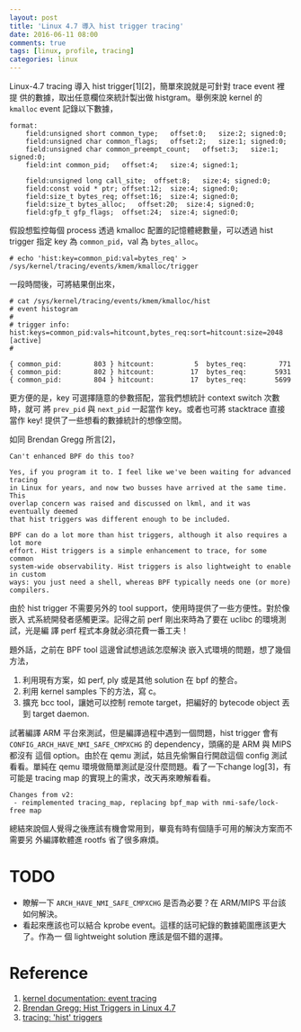 ```yaml
---
layout: post
title: 'Linux 4.7 導入 hist trigger tracing'
date: 2016-06-11 08:00
comments: true
tags: [linux, profile, tracing]
categories: linux
---
```


Linux-4.7 tracing 導入 hist trigger\[1\]\[2\]，簡單來說就是可針對 trace event 裡提
供的數據，取出任意欄位來統計製出做 histgram。舉例來說 kernel 的 `kmalloc`
event 記錄以下數據，

~~~
format:
    field:unsigned short common_type;   offset:0;   size:2; signed:0;
    field:unsigned char common_flags;   offset:2;   size:1; signed:0;
    field:unsigned char common_preempt_count;   offset:3;   size:1; signed:0;
    field:int common_pid;   offset:4;   size:4; signed:1;

    field:unsigned long call_site;  offset:8;   size:4; signed:0;
    field:const void * ptr; offset:12;  size:4; signed:0;
    field:size_t bytes_req; offset:16;  size:4; signed:0;
    field:size_t bytes_alloc;   offset:20;  size:4; signed:0;
    field:gfp_t gfp_flags;  offset:24;  size:4; signed:0;
~~~

假設想監控每個 process 透過 kmalloc 配置的記憶體總數量，可以透過 hist trigger
指定 key 為 `common_pid`，val 為 `bytes_alloc`。

~~~
# echo 'hist:key=common_pid:val=bytes_req' > /sys/kernel/tracing/events/kmem/kmalloc/trigger
~~~

一段時間後，可將結果倒出來，

~~~
# cat /sys/kernel/tracing/events/kmem/kmalloc/hist
# event histogram
#
# trigger info: hist:keys=common_pid:vals=hitcount,bytes_req:sort=hitcount:size=2048 [active]
#

{ common_pid:        803 } hitcount:          5  bytes_req:        771
{ common_pid:        802 } hitcount:         17  bytes_req:       5931
{ common_pid:        804 } hitcount:         17  bytes_req:       5699
~~~

更方便的是，key 可選擇隨意的參數搭配，當我們想統計 context switch 次數時，就可
將 `prev_pid` 與 `next_pid` 一起當作 key。或者也可將 stacktrace 直接當作 key!
提供了一些想看的數據統計的想像空間。

如同 Brendan Gregg 所言\[2\]，

~~~
Can't enhanced BPF do this too?

Yes, if you program it to. I feel like we've been waiting for advanced tracing 
in Linux for years, and now two busses have arrived at the same time. This 
overlap concern was raised and discussed on lkml, and it was eventually deemed 
that hist triggers was different enough to be included.

BPF can do a lot more than hist triggers, although it also requires a lot more 
effort. Hist triggers is a simple enhancement to trace, for some common 
system-wide observability. Hist triggers is also lightweight to enable in custom
ways: you just need a shell, whereas BPF typically needs one (or more) compilers. 

~~~

由於 hist trigger 不需要另外的 tool support，使用時提供了一些方便性。對於像嵌入
式系統開發者感觸更深。記得之前 perf 剛出來時為了要在 uclibc 的環境測試，光是編
譯 perf 程式本身就必須花費一番工夫！

題外話，之前在 BPF tool 這邊曾試想過該怎麼解決 嵌入式環境的問題，想了幾個方法，

1. 利用現有方案，如 perf, ply 或是其他 solution 在 bpf 的整合。
2. 利用 kernel samples 下的方法，寫 c。
3. 擴充 bcc tool，讓她可以控制 remote target，把編好的 bytecode object 丟到
target daemon.

試著編譯 ARM 平台來測試，但是編譯過程中遇到一個問題，hist trigger 會有
`CONFIG_ARCH_HAVE_NMI_SAFE_CMPXCHG` 的 dependency，頭痛的是 ARM 與 MIPS 都沒有
這個 option。由於在 qemu 測試，姑且先偷懶自行開啟這個 config 測試看看。單純在
qemu 環境做簡單測試是沒什麼問題。看了一下change log\[3\]，有可能是 tracing map
的實現上的需求，改天再來瞭解看看。

~~~
Changes from v2:
 - reimplemented tracing_map, replacing bpf_map with nmi-safe/lock-free map
~~~

總結來說個人覺得之後應該有機會常用到，畢竟有時有個隨手可用的解決方案而不需要另
外編譯軟體進 rootfs 省了很多麻煩。

# TODO

* 瞭解一下 `ARCH_HAVE_NMI_SAFE_CMPXCHG` 是否為必要？在 ARM/MIPS 平台該如何解決。
* 看起來應該也可以結合 kprobe event。這樣的話可紀錄的數據範圍應該更大了。作為一
個 lightweight solution 應該是個不錯的選擇。

# Reference

1. [kernel documentation: event tracing](https://www.kernel.org/doc/Documentation/trace/events.txt)
2. [Brendan Gregg: Hist Triggers in Linux 4.7](http://www.brendangregg.com/blog/2016-06-08/linux-hist-triggers.html)
3. [tracing: 'hist' triggers](https://lwn.net/Articles/678661/)

